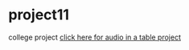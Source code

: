 # project11
college project
<a href="audioTable.html"> click here for audio in a table project </a>
